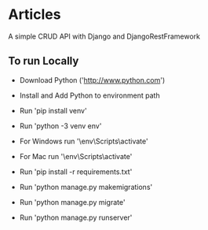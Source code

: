 # Articles

A simple CRUD API with Django and DjangoRestFramework

## To run Locally

- Download Python ('http://www.python.com')

- Install and Add Python to environment path

- Run 'pip install venv'

- Run 'python -3 venv env'

- For Windows run '\env\Scripts\activate'

- For Mac run '\env\Scripts\activate'

- Run 'pip install -r requirements.txt'

- Run 'python manage.py makemigrations'

- Run 'python manage.py migrate'

- Run 'python manage.py runserver'
